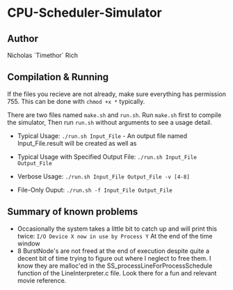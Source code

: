 CPU-Scheduler-Simulator
=======================


Author
------
Nicholas \`Timethor\` Rich

Compilation & Running
---------------------

If the files you recieve are not already, make sure everything has permission 755. This can be done with `chmod +x *` typically.

There are two files named `make.sh` and `run.sh`. Run `make.sh` first to compile the simulator, Then run `run.sh` without arguments to see a usage detail.

- Typical Usage: `./run.sh Input_File` - 
An output file named Input_File.result will be created as well as 

- Typical Usage with Specified Output File: `./run.sh Input_File Output_File`

- Verbose Usage: `./run.sh Input_File Output_File -v [4-8]`

- File-Only Ouput: `./run.sh -f Input_File Output_File`


Summary of known problems
-------------------------
- Occasionally the system takes a little bit to catch up and will print this twice: `I/O Device X now in use by Process Y`
At the end of the time window
- 8 BurstNode's are not freed at the end of execution despite quite a decent bit of time trying to figure out where I neglect to free them. I know they are malloc'ed in the SS_processLineForProcessSchedule function of the LineInterpreter.c file. Look there for a fun and relevant movie reference.
